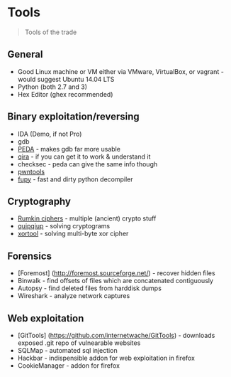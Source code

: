 # Tools

> Tools of the trade

## General

+ Good Linux machine or VM either via VMware, VirtualBox, or vagrant - would suggest Ubuntu 14.04 LTS
+ Python (both 2.7 and 3)
+ Hex Editor (ghex recommended)

## Binary exploitation/reversing

+ IDA (Demo, if not Pro)
+ gdb
+ [PEDA](https://github.com/longld/peda) - makes gdb far more usable
+ [qira](http://qira.me/) - if you can get it to work & understand it
+ checksec - peda can give the same info though
+ [pwntools](https://pwntools.readthedocs.io/en/stable/)
+ [fupy](https://github.com/gdelugre/fupy) - fast and dirty python decompiler

## Cryptography

+ [Rumkin ciphers](http://rumkin.com/tools/cipher/) - multiple (ancient) crypto stuff
+ [quipqiup](http://quipqiup.com/) - solving cryptograms
+ [xortool](https://github.com/hellman/xortool) - solving multi-byte xor cipher

## Forensics
+ [Foremost] (http://foremost.sourceforge.net/) - recover hidden files
+ Binwalk - find offsets of files which are concatenated contiguously
+ Autopsy - find deleted files from harddisk dumps
+ Wireshark - analyze network captures

## Web exploitation
+ [GitTools] (https://github.com/internetwache/GitTools) - downloads exposed .git repo of vulnearable websites
+ SQLMap - automated sql injection
+ Hackbar - indispensible addon for web exploitation in firefox
+ CookieManager - addon for firefox
